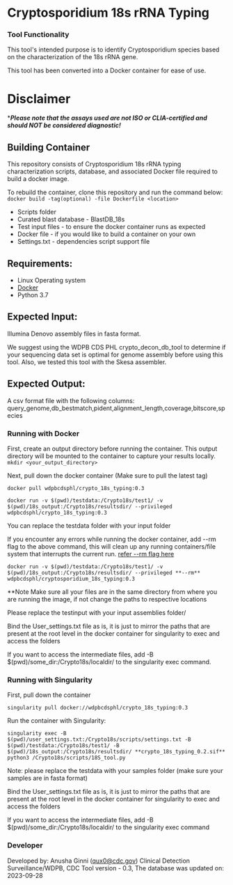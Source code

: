 # Cryptosporidium 18s rRNA Typing


### Tool Functionality

This tool's intended purpose is to identify Cryptosporidium species based on the characterization of the 18s rRNA gene. 

This tool has been converted into a Docker container for ease of use.

# Disclaimer

****Please note that the assays used are not ISO or CLIA-certified and should NOT be considered diagnostic!***

## Building Container
This repository consists of Cryptosporidium 18s rRNA typing characterization scripts, database, and associated Docker file required to build a docker image.

To rebuild the container, clone this repository and run the command below:
`docker build -tag(optional) -file Dockerfile <location>`

- Scripts folder
- Curated blast database - BlastDB_18s
- Test input files - to ensure the docker container runs as expected
- Docker file - if you would like to build a container on your own
- Settings.txt - dependencies script support file

## Requirements:

- Linux Operating system 
- [Docker](https://docs.docker.com/) 
- Python 3.7

## Expected Input:

Illumina Denovo assembly files in fasta format. 

We suggest using the WDPB CDS PHL crypto_decon_db_tool to determine if your sequencing data set is optimal for genome assembly before using this tool. Also, we tested this tool with the Skesa assembler.


## Expected Output: 

A csv format file with the following columns: query_genome,db_bestmatch,pident,alignment_length,coverage,bitscore,species


### Running with Docker

First, create an output directory before running the container. This output directory will be mounted to the container to capture your results locally.
``` mkdir <your_output_directory>```

Next, pull down the docker container (Make sure to pull the latest tag)

```
docker pull wdpbcdsphl/crypto_18s_typing:0.3
```
```
docker run -v $(pwd)/testdata:/Crypto18s/test1/ -v $(pwd)/18s_output:/Crypto18s/resultsdir/ --privileged wdpbcdsphl/crypto_18s_typing:0.3
```

You can replace the testdata folder with your input folder

If you encounter any errors while running the docker container, add --rm flag to the above command, this will clean up any running containers/file system that interrupts the current run. [refer --rm flag here](https://docs.docker.com/engine/reference/run/#clean-up---rm)

```
docker run -v $(pwd)/testdata:/Crypto18s/test1/ -v $(pwd)/18s_output:/Crypto18s/resultsdir/ --privileged **--rm** wdpbcdsphl/cryptosporidium_18s_typing:0.3
```

**Note Make sure all your files are in the same directory from where you are running the image, if not change the paths to respective locations

Please replace the testinput with your input assemblies folder/

Bind the User_settings.txt file as is, it is just to mirror the paths that are present at the root level in the docker container for singularity to exec and access the folders

If you want to access the intermediate files, add -B $(pwd)/some_dir:/Crypto18s/localdir/ to the singularity exec command.

### Running with Singularity
First, pull down the container
```
singularity pull docker://wdpbcdsphl/crypto_18s_typing:0.3
```
Run the container with Singularity:

```
singularity exec -B $(pwd)/user_settings.txt:/Crypto18s/scripts/settings.txt -B $(pwd)/testdata:/Crypto18s/test1/ -B $(pwd)/18s_output:/Crypto18s/resultsdir/ **crypto_18s_typing_0.2.sif** python3 /Crypto18s/scripts/18S_tool.py 
```
Note:
please replace the testdata with your samples folder (make sure your samples are in fasta format)

Bind the User_settings.txt file as is, it is just to mirror the paths that are present at the root level in the docker container for singularity to exec and access the folders

If you want to access the intermediate files, add -B $(pwd)/some_dir:/Crypto18s/localdir/ to the singularity exec command

### Developer
Developed by: Anusha Ginni (qux0@cdc.gov) Clinical Detection Surveillance/WDPB, CDC Tool version - 0.3, The database was updated on: 2023-09-28
